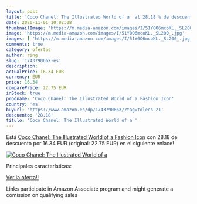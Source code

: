```yaml
---
layout: post
title: 'Coco Chanel: The Illustrated World of a  al 28.18 % de descuento'
date: 2020-11-01 10:02:08
thumbnailImage: 'https://m.media-amazon.com/images/I/51Y0O6mcoKL._SL200_.jpg'
image: 'https://m.media-amazon.com/images/I/51Y0O6mcoKL._SL200_.jpg'
images: [ 'https://m.media-amazon.com/images/I/51Y0O6mcoKL._SL200_.jpg' ]
comments: true
category: ofertas
author: ring
slug: '174379066X-es'
description:
actualPrice: 16.34 EUR
currency: EUR
price: 16.34
comparePrice: 22.75 EUR
inStock: true
prodname: 'Coco Chanel: The Illustrated World of a Fashion Icon'
country: 'es'
buyurl: 'https://www.amazon.es/dp/174379066X/?tag=tolees-21'
descuento: '28.18'
titulo: 'Coco Chanel: The Illustrated World of a '
---
```


Está [Coco Chanel: The Illustrated World of a Fashion Icon](https://www.amazon.es/dp/174379066X/?tag=tolees-21) con 28.18 de descuento por 16.34 EUR (original: 22.75 EUR) en el siguiente enlace!

[![Coco Chanel: The Illustrated World of a ](https://m.media-amazon.com/images/I/51Y0O6mcoKL._SL200_.jpg)](https://www.amazon.es/dp/174379066X/?tag=tolees-21)

Principales características:


[Ver la oferta!!](https://www.amazon.es/dp/174379066X/?tag=tolees-21)

Links participate in Amazon Associate program and might generate a comission on qualifying sales


